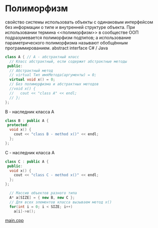 <!-- doc.py -->
Полиморфизм
===========
свойство системы использовать объекты с одинаковым интерфейсом без информации о типе и внутренней структуре объекта.
При использовании термина <<полиморфизм>> в сообществе ООП подразумевается полиморфизм подтипов;
а использование параметрического полиморфизма называют обобщённым программированием.
abstract
interface  C# / Java
``` cpp
class A { // A - абстрактный класс
  // Класс абстрактный, если содержит абстрактные методы
 public:
  // Абстрактный метод
  // virtual Тип имяМетода(аргументы) = 0;
  virtual void x() = 0;
  // Без полиморфизма и абстрактных методов
  //void x() {
  //   cout << "class A" << endl;
  // };
};
```

B - наследник класса A
``` cpp
class B : public A {
 protected:
  void x() {
    cout << "class B - method x()" << endl;
  };
};
```

C - наследник класса A
``` cpp
class C : public A {
 public:
  void x() {
    cout << "class C - method x()" << endl;
  };
};
```

``` cpp
  // Массив объектов разного типа
  A* a[SIZE] = { new B, new C };
  // Для всех элементов класса вызываем метод x()
  for(int i = 0; i < SIZE; i++)
    a[i]->x();
```

[main.cpp](main.cpp)

